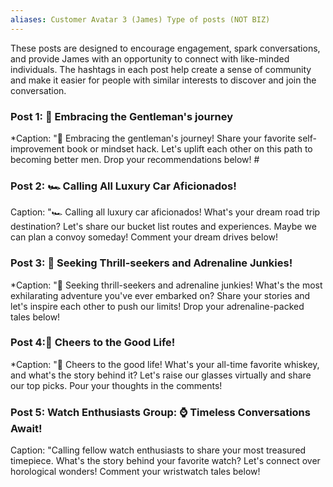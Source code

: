 ```yaml
---
aliases: Customer Avatar 3 (James) Type of posts (NOT BIZ)
---
```

These posts are designed to encourage engagement, spark conversations, and provide James with an opportunity to connect with like-minded individuals. The hashtags in each post help create a sense of community and make it easier for people with similar interests to discover and join the conversation.

### **Post 1: 🎩 Embracing the Gentleman's journey**
*Caption: "🎩 Embracing the gentleman's journey! Share your favorite self-improvement book or mindset hack. Let's uplift each other on this path to becoming better men. Drop your recommendations below! #
### Post 2: 🏎️ Calling All Luxury Car Aficionados!
Caption: "🏎️ Calling all luxury car aficionados! What's your dream road trip destination? Let's share our bucket list routes and experiences. Maybe we can plan a convoy someday! Comment your dream drives below! 
### Post 3: 🌄 Seeking Thrill-seekers and Adrenaline Junkies!
*Caption: "🌄 Seeking thrill-seekers and adrenaline junkies! What's the most exhilarating adventure you've ever embarked on? Share your stories and let's inspire each other to push our limits! Drop your adrenaline-packed tales below! 
### Post 4:🥃 Cheers to the Good Life!
*Caption: "🥃 Cheers to the good life! What's your all-time favorite whiskey, and what's the story behind it? Let's raise our glasses virtually and share our top picks. Pour your thoughts in the comments! 
### Post 5: Watch Enthusiasts Group: ⌚ Timeless Conversations Await!
Caption: "Calling fellow watch enthusiasts to share your most treasured timepiece. What's the story behind your favorite watch? Let's connect over horological wonders! Comment your wristwatch tales below! 